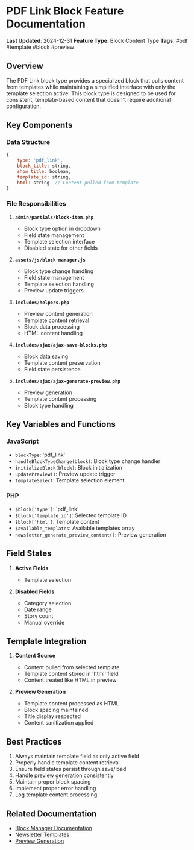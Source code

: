 # PDF Link Block Feature Documentation
**Last Updated**: 2024-12-31
**Feature Type**: Block Content Type
**Tags**: #pdf #template #block #preview

## Overview
The PDF Link block type provides a specialized block that pulls content from templates while maintaining a simplified interface with only the template selection active. This block type is designed to be used for consistent, template-based content that doesn't require additional configuration.

## Key Components

### Data Structure
```javascript
{
    type: 'pdf_link',
    block_title: string,
    show_title: boolean,
    template_id: string,
    html: string  // Content pulled from template
}
```

### File Responsibilities

1. **`admin/partials/block-item.php`**
   - Block type option in dropdown
   - Field state management
   - Template selection interface
   - Disabled state for other fields

2. **`assets/js/block-manager.js`**
   - Block type change handling
   - Field state management
   - Template selection handling
   - Preview update triggers

3. **`includes/helpers.php`**
   - Preview content generation
   - Template content retrieval
   - Block data processing
   - HTML content handling

4. **`includes/ajax/ajax-save-blocks.php`**
   - Block data saving
   - Template content preservation
   - Field state persistence

5. **`includes/ajax/ajax-generate-preview.php`**
   - Preview generation
   - Template content processing
   - Block type handling

## Key Variables and Functions

### JavaScript
- `blockType`: 'pdf_link'
- `handleBlockTypeChange(block)`: Block type change handler
- `initializeBlock(block)`: Block initialization
- `updatePreview()`: Preview update trigger
- `templateSelect`: Template selection element

### PHP
- `$block['type']`: 'pdf_link'
- `$block['template_id']`: Selected template ID
- `$block['html']`: Template content
- `$available_templates`: Available templates array
- `newsletter_generate_preview_content()`: Preview generation

## Field States
1. **Active Fields**
   - Template selection

2. **Disabled Fields**
   - Category selection
   - Date range
   - Story count
   - Manual override

## Template Integration
1. **Content Source**
   - Content pulled from selected template
   - Template content stored in 'html' field
   - Content treated like HTML in preview

2. **Preview Generation**
   - Template content processed as HTML
   - Block spacing maintained
   - Title display respected
   - Content sanitization applied

## Best Practices
1. Always maintain template field as only active field
2. Properly handle template content retrieval
3. Ensure field states persist through save/load
4. Handle preview generation consistently
5. Maintain proper block spacing
6. Implement proper error handling
7. Log template content processing

## Related Documentation
- [Block Manager Documentation](block-manager.md)
- [Newsletter Templates](templates.md)
- [Preview Generation](preview-handling.md) 